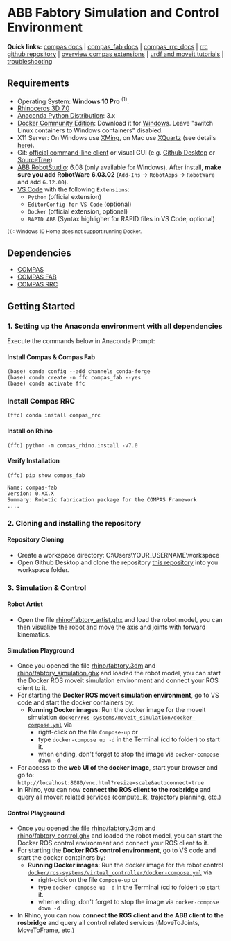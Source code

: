 # ABB Fabtory Simulation and Control Environment

**Quick links:** [compas docs](https://compas-dev.github.io/main/) | [compas_fab docs](https://gramaziokohler.github.io/compas_fab/latest/) | [compas_rrc_docs](https://compas-rrc.github.io/compas_rrc/latest/reference/index.html) | [rrc github repository](https://github.com/compas-rrc/compas_rrc) | [overview compas extensions](https://compas.dev/extensions.html) | [urdf and moveit tutorials](https://gramaziokohler.github.io/compas_fab/latest/examples/03_backends_ros/07_ros_create_urdf_ur5_with_measurement_tool.html) | [troubleshooting](#docker-troubleshooting)

## Requirements

* Operating System: **Windows 10 Pro** <sup>(1)</sup>.
* [Rhinoceros 3D 7.0](https://www.rhino3d.com/)
* [Anaconda Python Distribution](https://www.anaconda.com/download/): 3.x
* [Docker Community Edition](https://www.docker.com/get-started): Download it for [Windows](https://store.docker.com/editions/community/docker-ce-desktop-windows). Leave "switch Linux containers to Windows containers" disabled.
* X11 Server: On Windows use [XMing](https://sourceforge.net/projects/xming/), on Mac use [XQuartz](https://www.xquartz.org/) (see details [here](https://medium.com/@mreichelt/how-to-show-x11-windows-within-docker-on-mac-50759f4b65cb)).
* Git: [official command-line client](https://git-scm.com/) or visual GUI (e.g. [Github Desktop](https://desktop.github.com/) or [SourceTree](https://www.sourcetreeapp.com/))
* [ABB RobotStudio](https://new.abb.com/products/robotics/robotstudio/downloads): 6.08 (only available for Windows). After install, **make sure you add RobotWare 6.03.02** (`Add-Ins` -> `RobotApps` -> `RobotWare` and add `6.12.00`).
* [VS Code](https://code.visualstudio.com/) with the following `Extensions`:
  * `Python` (official extension)
  * `EditorConfig for VS Code` (optional)
  * `Docker` (official extension, optional)
  * `RAPID ABB` (Syntax highligher for RAPID files in VS Code, optional)

<sup>(1): Windows 10 Home does not support running Docker.</sup>


## Dependencies

* [COMPAS](https://compas-dev.github.io/)
* [COMPAS FAB](https://gramaziokohler.github.io/compas_fab/latest/)
* [COMPAS RRC](https://github.com/compas-rrc/compas_rrc)


## Getting Started

### 1. Setting up the Anaconda environment with all dependencies

Execute the commands below in Anaconda Prompt:

#### Install Compas & Compas Fab
 
    (base) conda config --add channels conda-forge
    (base) conda create -n ffc compas_fab --yes
    (base) conda activate ffc

### Install Compas RRC

    (ffc) conda install compas_rrc
    
#### Install on Rhino
    
    (ffc) python -m compas_rhino.install -v7.0
    
#### Verify Installation

    (ffc) pip show compas_fab
    
    Name: compas-fab
    Version: 0.XX.X
    Summary: Robotic fabrication package for the COMPAS Framework
    ....

    
### 2. Cloning and installing the repository

#### Repository Cloning

* Create a workspace directory: C:\Users\YOUR_USERNAME\workspace
* Open Github Desktop and clone the repository [this repository](https://github.com/augmentedfabricationlab/fabtory_fabrication_control) into you workspace folder.


### 3. Simulation & Control

#### Robot Artist

* Open the file [rhino/fabtory_artist.ghx](rhino/fabtory_artist.ghx) and load the robot model, you can then visualize the robot and move the axis and joints with forward kinematics.

#### Simulation Playground

* Once you opened the file [rhino/fabtory.3dm](rhino/fabtory_simulation.3dm) and [rhino/fabtory_simulation.ghx](rhino/fabtory_simulation.ghx) and loaded the robot model, you can start the Docker ROS moveit simulation environment and connect your ROS client to it.
* For starting the __Docker ROS moveit simulation environment__, go to VS code and start the docker containers by:
  * __Running Docker images__: Run the docker image for the moveit simulation [`docker/ros-systems/moveit_simulation/docker-compose.yml`](docker/ros-systems/moveit_simulation/docker-compose.yml) via 
    * right-click on the file `Compose-up` or 
    * type `docker-compose up -d` in the Terminal (cd to folder) to start it.
    * when ending, don't forget to stop the image via `docker-compose down -d`
* For access to the __web UI of the docker image__, start your browser and go to:<br/>
`http://localhost:8080/vnc.html?resize=scale&autoconnect=true`
* In Rhino, you can now __connect the ROS client to the rosbridge__ and query all moveit related services (compute_ik, trajectory planning, etc.)

#### Control Playground

* Once you opened the file [rhino/fabtory.3dm](rhino/fabtory_simulation.3dm) and [rhino/fabtory_control.ghx](rhino/fabtory_control.ghx) and loaded the robot model, you can start the Docker ROS control environment and connect your ROS client to it.
* For starting the __Docker ROS control environment__, go to VS code and start the docker containers by:
  * __Running Docker images__: Run the docker image for the robot control [`docker/ros-systems/virtual_controller/docker-compose.yml`](docker/ros-systems/virtual_controller/docker-compose.yml) via 
    * right-click on the file `Compose-up` or 
    * type `docker-compose up -d` in the Terminal (cd to folder) to start it.
    * when ending, don't forget to stop the image via `docker-compose down -d`
* In Rhino, you can now __connect the ROS client and the ABB client to the rosbridge__  and query all control related services (MoveToJoints, MoveToFrame, etc.)



